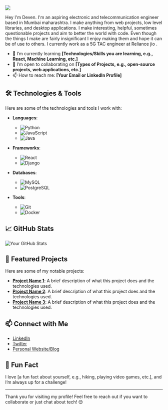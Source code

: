 <image src="https://64.media.tumblr.com/a6f6ef23c6e3be72f81697a09baf94c8/0b50ae687fc6cd5a-3a/s1280x1920/f49bc32d8bc66e3e48a6a765c7d045e741f9f557.gifv">

Hey I'm Deven. I'm an aspiring electronic and telecommunication engineer based in Mumbai maharashtra. I make anything from web projects, low level libraries, and desktop applications. I make interesting, helpful, sometimes questionable projects and aim to better the world with code. Even though the things I make are fairly insignificant I enjoy making them and hope it can be of use to others. I currently work as a 5G TAC engineer at Reliance jio .


- 🌱 I’m currently learning **[Technologies/Skills you are learning, e.g., React, Machine Learning, etc.]**
- 💼 I’m open to collaborating on **[Types of Projects, e.g., open-source projects, web applications, etc.]**
- 📫 How to reach me: **[Your Email or LinkedIn Profile]**

## 🛠️ Technologies & Tools
Here are some of the technologies and tools I work with:

- **Languages**: 
  - ![Python](https://img.shields.io/badge/Python-3776AB?style=flat&logo=python&logoColor=white)
  - ![JavaScript](https://img.shields.io/badge/JavaScript-F7DF1E?style=flat&logo=javascript&logoColor=black)
  - ![Java](https://img.shields.io/badge/Java-007396?style=flat&logo=java&logoColor=white)
  
- **Frameworks**: 
  - ![React](https://img.shields.io/badge/React-61DAFB?style=flat&logo=react&logoColor=black)
  - ![Django](https://img.shields.io/badge/Django-092E20?style=flat&logo=django&logoColor=white)

- **Databases**: 
  - ![MySQL](https://img.shields.io/badge/MySQL-005C84?style=flat&logo=mysql&logoColor=white)
  - ![PostgreSQL](https://img.shields.io/badge/PostgreSQL-4169E1?style=flat&logo=postgresql&logoColor=white)

- **Tools**: 
  - ![Git](https://img.shields.io/badge/Git-F05032?style=flat&logo=git&logoColor=white)
  - ![Docker](https://img.shields.io/badge/Docker-2496ED?style=flat&logo=docker&logoColor=white)

## 📈 GitHub Stats
![Your GitHub Stats](https://github-readme-stats.vercel.app/api?username=yourusername&show_icons=true&theme=radical)

## 🌟 Featured Projects
Here are some of my notable projects:

- **[Project Name 1](link-to-your-project)**: A brief description of what this project does and the technologies used.
- **[Project Name 2](link-to-your-project)**: A brief description of what this project does and the technologies used.
- **[Project Name 3](link-to-your-project)**: A brief description of what this project does and the technologies used.

## 📫 Connect with Me
- [LinkedIn](your-linkedin-profile)
- [Twitter](your-twitter-profile)
- [Personal Website/Blog](your-website)

## 🎉 Fun Fact
I love [a fun fact about yourself, e.g., hiking, playing video games, etc.], and I’m always up for a challenge!

---

Thank you for visiting my profile! Feel free to reach out if you want to collaborate or just chat about tech! 😊

